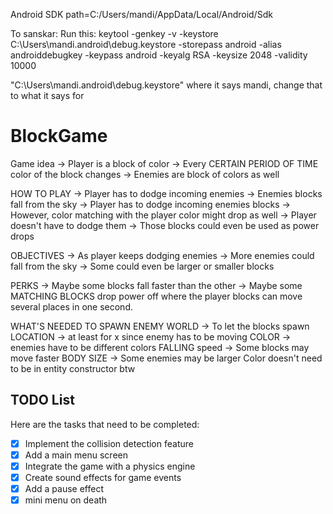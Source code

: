 Android SDK path=C:/Users/mandi/AppData/Local/Android/Sdk


To sanskar: 
Run this:
keytool -genkey -v -keystore C:\Users\mandi\.android\debug.keystore -storepass android -alias androiddebugkey -keypass android -keyalg RSA -keysize 2048 -validity 10000

"C:\Users\mandi\.android\debug.keystore" where it says mandi, change that to what it says for
# BlockGame
Game idea
->  Player is a block of color
->  Every CERTAIN PERIOD OF TIME color of the block changes
->  Enemies are block of colors as well

HOW TO PLAY 
->  Player has to dodge incoming enemies 
->  Enemies blocks fall from the sky
->  Player has to dodge incoming enemies blocks
->  However, color matching with the player color might drop as well
->  Player doesn't have to dodge them 
->  Those blocks could even be used as power drops

OBJECTIVES
->  As player keeps dodging enemies
->  More enemies could fall from the sky
->  Some could even be larger or smaller blocks


PERKS
->  Maybe some blocks fall faster than the other
->  Maybe some MATCHING BLOCKS drop power off where the player blocks can move 
several places in one second.

WHAT'S NEEDED TO SPAWN ENEMY
    WORLD -> To let the blocks spawn
    LOCATION -> at least for x since enemy has to be moving
    COLOR -> enemies have to be different colors
    FALLING speed -> Some blocks may move faster
    BODY SIZE -> Some enemies may be larger
Color doesn't need to be in entity constructor btw


## TODO List
Here are the tasks that need to be completed:

- [x] Implement the collision detection feature
- [x] Add a main menu screen
- [x] Integrate the game with a physics engine
- [x] Create sound effects for game events
- [x] Add a pause effect
- [x] mini menu on death 
